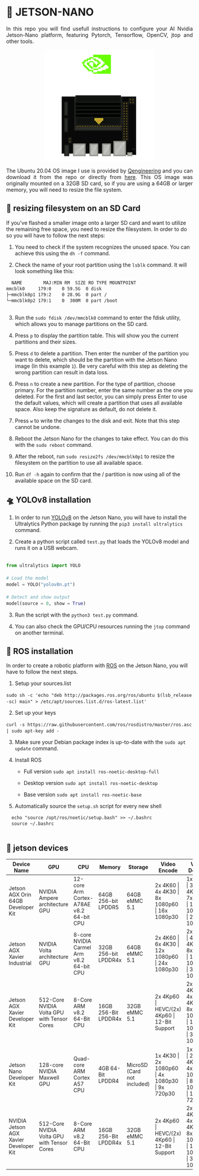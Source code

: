 # 🚀 JETSON-NANO

<p align="justify">
In this repo you will find usefull instructions to configure your AI Nvidia Jetson-Nano platform, featuring Pytorch, Tensorflow, OpenCV, jtop and other tools. 
</p>

<p align="center">
  <img src="https://github.com/JVPC0D3R/resources/blob/main/jetson_gif_jvp.gif" width="300" />
</p>

<p align="justify">
The Ubuntu 20.04 OS image I use is provided by <a href="https://github.com/Qengineering/Jetson-Nano-Ubuntu-20-image">Qengineering</a> and you can download it from the repo or directly from <a href="https://ln5.sync.com/dl/741c98fe0/x8kxkhgs-cgmzk7rf-n4m7pyw8-h64tzbv5/view/default/11304846510004">here</a>. This OS image was originally mounted on a 32GB SD card, so if you are using a 64GB or larger memory, you will need to resize the file system.
</p>



## 📏 resizing filesystem on an SD Card

<p align="justify">
  
If you've flashed a smaller image onto a larger SD card and want to utilize the remaining free space, you need to resize the filesystem. In order to do so you will have to follow the next steps:

</p>

<p align="justify">
  
1. You need to check if the system recognizes the unused space. You can achieve this using the ``` dh -f ``` command.
  
</p>

<p align="justify">
  
2. Check the name of your root partition using the ``` lsblk ``` command. It will look something like this:
  
</p>

```
  NAME        MAJ:MIN RM  SIZE RO TYPE MOUNTPOINT
mmcblk0     179:0    0 59.5G  0 disk
├─mmcblk0p1 179:2    0 28.9G  0 part /
└─mmcblk0p2 179:1    0  300M  0 part /boot
  
```
<p align="justify">
  
3. Run the ```sudo fdisk /dev/mmcblk0``` command to enter the fdisk utility, which allows you to manage partitions on the SD card.

</p>

<p align="justify">

4. Press ```p``` to display the partition table. This will show you the current partitions and their sizes.

</p>

<p align="justify">
  
5. Press ```d``` to delete a partition. Then enter the number of the partition you want to delete, which should be the partition with the Jetson Nano image (In this example ```1```). Be very careful with this step as deleting the wrong partition can result in data loss.

</p>

<p align="justify">
  
6. Press ```n``` to create a new partition. For the type of partition, choose primary. For the partition number, enter the same number as the one you deleted. For the first and last sector, you can simply press Enter to use the default values, which will create a partition that uses all available space. Also keep the signature as default, do not delete it.
</p>

<p align="justify">
  
7. Press ```w``` to write the changes to the disk and exit. Note that this step cannot be undone.

</p>

<p align="justify">
  
8. Reboot the Jetson Nano for the changes to take effect. You can do this with the ```sudo reboot``` command.

</p>

<p align="justify">
  
9. After the reboot, run ```sudo resize2fs /dev/mmcblk0p1``` to resize the filesystem on the partition to use all available space.

</p>

<p align="justify">
  
10. Run ```df -h``` again to confirm that the / partition is now using all of the available space on the SD card.
  
</p>


## 🛸 YOLOv8 installation

<p align="justify">
  
1. In order to run <a href="https://github.com/ultralytics/ultralytics">YOLOv8</a>  on the Jetson Nano, you will have to install the Ultralytics Python package by running the ``` pip3 install ultralytics ``` command.

</p>

<p align="justify">
  
2. Create a python script called ```test.py``` that loads the YOLOv8 model and runs it on a USB webcam.

</p>

```python

from ultralytics import YOLO

# Load the model
model = YOLO("yolov8n.pt")

# Detect and show output
model(source = 0, show = True)

```

<p align="justify">
  
3. Run the script with the ```python3 test.py``` command.

</p>

<p align="justify">
  
4. You can also check the GPU/CPU resources running the ```jtop``` command on another terminal.

</p>

## 🤖 ROS installation

<p align="justify">
  
In order to create a robotic platform with <a href="http://wiki.ros.org/noetic/Installation/Ubuntu">ROS</a>  on the Jetson Nano, you will have to follow the next steps.
  
</p>

<p align="justify">
  
1. Setup your sources.list
  
  ```sudo sh -c 'echo "deb http://packages.ros.org/ros/ubuntu $(lsb_release -sc) main" > /etc/apt/sources.list.d/ros-latest.list'``` 

</p>

<p align="justify">
  
2. Set up your keys
  
  ```curl -s https://raw.githubusercontent.com/ros/rosdistro/master/ros.asc | sudo apt-key add -``` 

</p>

<p align="justify">
  
3. Make sure your Debian package index is up-to-date with the ```sudo apt update``` command.

</p>

<p align="justify">
  
4. Install ROS
  
    * Full version ```sudo apt install ros-noetic-desktop-full``` 
  
    * Desktop version ```sudo apt install ros-noetic-desktop``` 
  
    * Base version ```sudo apt install ros-noetic-base``` 

</p>

<p align="justify">
  
5. Automatically source the ```setup.sh``` script for every new shell

```
  echo "source /opt/ros/noetic/setup.bash" >> ~/.bashrc
  source ~/.bashrc
  
``` 

</p>

## 🦾 jetson devices

| Device Name                     | GPU                                   | CPU                                  | Memory               | Storage            | Video Encode                                 | Video Decode                                | Power            |
|---------------------------------|---------------------------------------|--------------------------------------|----------------------|--------------------|----------------------------------------------|---------------------------------------------|------------------|
| Jetson AGX Orin 64GB Developer Kit | NVIDIA Ampere architecture GPU      | 12-core Arm Cortex-A78AE v8.2 64-bit CPU | 64GB 256-bit LPDDR5 | 64GB eMMC 5.1     | 2x 4K60 \| 4x 4K30 \| 8x 1080p60 \| 16x 1080p30 | 1x 8K30 \| 3x 4K60 \| 7x 4K30 \| 11x 1080p60 \| 22x 1080p30 | 15W-60W            |
| Jetson AGX Xavier Industrial     | NVIDIA Volta architecture GPU         | 8-core NVIDIA Carmel Arm v8.2 64-bit CPU | 32GB 256-bit LPDDR4x | 64GB eMMC 5.1     | 2x 4K60 \| 6x 4K30 \| 12x 1080p60 \| 24x 1080p30 | 2x 8K30 \| 4x 4K60 \| 8x 4K30 \| 18x 1080p60 \| 36x 1080p30 | 20W-40W            |
| Jetson AGX Xavier Developer Kit  | 512-Core NVIDIA Volta GPU with Tensor Cores | 8-Core ARM v8.2 64-Bit CPU          | 16GB 256-Bit LPDDR4x | 32GB eMMC 5.1      | 2x 4Kp60 \| HEVC/(2x) 4Kp60 \| 12-Bit Support | 2x 4Kp60 \| 4x 4Kp30 \| 8x 1080p60 \| 18x 1080p30 \| 36x 1080p30 | 10W-30W           |
| Jetson Nano Developer Kit         | 128-core NVIDIA Maxwell GPU            | Quad-core ARM Cortex A57 CPU         | 4GB 64-Bit LPDDR4     | MicroSD (Card not included) | 1x 4K30 \| 2x 1080p60 \| 4x 1080p30 \| 9x 720p30 | 1x 4K60 \| 2x 4K30 \| 4x 1080p60 \| 8x 1080p30 \| 18x 720p30 | 5W                |
| NVIDIA Jetson AGX Xavier Developer Kit  | 512-Core NVIDIA Volta GPU with Tensor Cores | 8-Core ARM v8.2 64-Bit CPU          | 16GB 256-Bit LPDDR4x | 32GB eMMC 5.1      | 2x 4Kp60 \| HEVC/(2x) 4Kp60 \| 12-Bit Support | 2x 4Kp60 \| 4x 4Kp30 \| 8x 1080p60 \| 18x 1080p30 \| 36x 1080p30 | 10W-30W           |







